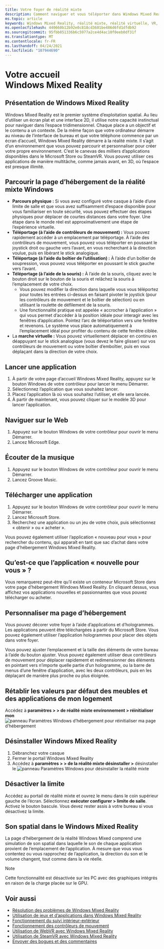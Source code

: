 ```yaml
---
title: Votre foyer de réalité mixte
description: Comment naviguer et vous téléporter dans Windows Mixed Reality, lancer des applications et des jeux, personnaliser la page d’hébergement et modifier les paramètres visuels, audio et vocaux.
ms.topic: article
keywords: Windows Mixed Reality, réalité mixte, réalité virtuelle, VR, MR, famille, naviguer, découvrir, applications, jeux
ms.openlocfilehash: 440660b12b92e0c818cd3601be486d6fd1dfdb92
ms.sourcegitcommit: 95fbb851336b6c5977a2ce4d4ac10f0eeb0df31f
ms.translationtype: MT
ms.contentlocale: fr-FR
ms.lasthandoff: 04/24/2021
ms.locfileid: "107944690"
---
```

# <a name="your-windows-mixed-reality-home"></a>Votre accueil Windows Mixed Reality

## <a name="what-is-the-windows-mixed-reality-home"></a>Présentation de Windows Mixed Reality

Windows Mixed Reality est le premier système d’exploitation spatial. Au lieu d’utiliser un écran plat et une interface 2D, il utilise notre capacité instinctual pour naviguer dans l’espace tridimensionnel. Chaque place a un objectif et le contenu a un contexte. De la même façon que votre ordinateur démarre au niveau de l’interface de bureau et que votre téléphone commence par un écran d’accueil, Windows Mixed Reality démarre à la réalité mixte. Il s’agit d’un environnement que vous pouvez parcourir et personnaliser pour créer votre propre environnement. C’est le canevas des milliers d’applications disponibles dans le Microsoft Store ou SteamVR. Vous pouvez utiliser ces applications de manière multitâche, comme jamais avant, en 3D, où l’espace est presque illimité.

## <a name="move-through-the-windows-mixed-reality-home"></a>Parcourir la page d’hébergement de la réalité mixte Windows

* **Parcours physique :** Si vous avez configuré votre casque à l’aide d’une limite de salle et que vous avez suffisamment d’espace disponible pour vous familiariser en toute sécurité, vous pouvez effectuer des étapes physiques pour déplacer de courtes distances dans votre foyer. Une étape dans le monde réel est approximativement une étape de l’expérience virtuelle.
* **Téléportage (à l’aide de contrôleurs de mouvement) :** Vous pouvez rapidement accéder à un emplacement par téléportage. À l’aide des contrôleurs de mouvement, vous pouvez vous téléporter en poussant le joystick droit ou gauche vers l’avant, en vous recherchant à la direction voulue, puis en libérant le stick analogique.
* **Téléportage (à l’aide du boîtier de l’utilisation) :** À l’aide d’un boîtier de soupression, vous pouvez vous téléporter en poussant le stick gauche vers l’avant.
* **Téléportage (à l’aide de la souris) :** À l’aide de la souris, cliquez avec le bouton droit sur le bouton de la souris et relâchez la souris à l’emplacement de votre choix.
  * Vous pouvez modifier la direction dans laquelle vous vous téléportez pour toutes les entrées ci-dessus en faisant pivoter le joystick (pour les contrôleurs de mouvement et le boîtier de sélection) ou en utilisant la roulette de défilement de la souris.
  * Une fonctionnalité pratique est appelée « accrocher à l’application » qui vous permet d’accéder à la position idéale pour interagir avec les fenêtres d’application. Pointez l’arc de téléportation vers une fenêtre et revenons. Le système vous place automatiquement à l’emplacement idéal pour profiter du contenu de cette fenêtre ciblée.
* La **marche virtuelle :** Vous pouvez virtuellement déplacer en continu en déappuyant sur le stick analogique (vous devez le faire glisser) sur vos contrôleurs de mouvement ou votre boîtier d’emboîtier, puis en vous déplaçant dans la direction de votre choix.

## <a name="launch-an-app"></a>Lancer une application

1. À partir de votre page d’accueil Windows Mixed Reality, appuyez sur le bouton Windows de votre contrôleur pour lancer le menu Démarrer.
2. Sélectionnez l’application que vous souhaitez lancer.
3. Placez l’application là où vous souhaitez l’utiliser, et elle sera lancée.
4. À partir de maintenant, vous pouvez cliquer sur le modèle 3D pour lancer l’application.

## <a name="browse-the-web"></a>Naviguer sur le Web

1. Appuyez sur le bouton Windows de votre contrôleur pour ouvrir le menu Démarrer.
2. Lancez Microsoft Edge.

## <a name="play-music"></a>Écouter de la musique

1. Appuyez sur le bouton Windows de votre contrôleur pour ouvrir le menu Démarrer.
2. Lancez Groove Music.

## <a name="download-an-app"></a>Télécharger une application

1. Appuyez sur le bouton Windows de votre contrôleur pour ouvrir le menu Démarrer.
2. Lancez Microsoft Store.
3. Recherchez une application ou un jeu de votre choix, puis sélectionnez « obtenir » ou « acheter ».

Vous pouvez également utiliser l’application « nouveau pour vous » pour rechercher du contenu, qui apparaît en tant que sac d’achat dans votre page d’hébergement Windows Mixed Reality.

## <a name="what-is-the-new-for-you-app"></a>Qu’est-ce que l’application « nouvelle pour vous » ?

Vous remarquerez peut-être qu’il existe un conteneur Microsoft Store dans votre page d’hébergement Windows Mixed Reality. En cliquant dessus, vous affichez vos applications nouvelles et passionnantes que vous pouvez télécharger ou acheter.

## <a name="personalize-my-home"></a>Personnaliser ma page d’hébergement

Vous pouvez décorer votre foyer à l’aide d’applications et d’hologrammes. Les applications peuvent être téléchargées à partir du Microsoft Store. Vous pouvez également utiliser l’application hologrammes pour placer des objets dans votre foyer.

Vous pouvez ajuster l’emplacement et la taille des éléments de votre bureau à l’aide du bouton ajuster. Vous pouvez également utiliser deux contrôleurs de mouvement pour déplacer rapidement et redimensionner des éléments en pointant vers n’importe quelle partie d’un hologramme, ou la barre de menus d’une fenêtre d’application, avec les deux contrôleurs, puis en les déplaçant de manière plus proche ou plus éloignée.

## <a name="reset-my-homes-furniture-and-app-placement-back-to-default"></a>Rétablir les valeurs par défaut des meubles et des applications de mon logement

Accédez à **paramètres > > de réalité mixte environnement > réinitialiser mon** ![ panneau Paramètres Windows d’hébergement pour réinitialiser ma page d’hébergement](images/1050px-environmentreset.png)

## <a name="uninstall-windows-mixed-reality"></a>Désinstaller Windows Mixed Reality

1. Débranchez votre casque
2. Fermer le portail Windows Mixed Reality
3. Accédez à **paramètres > > de la réalité mixte désinstaller >** désinstaller le ![ panneau Paramètres Windows pour désinstaller la réalité mixte](images/1050px-uninstall2.png)

## <a name="turn-off-the-boundary"></a>Désactiver la limite

Accédez au portail de réalité mixte et ouvrez le menu dans le coin supérieur gauche de l’écran. Sélectionnez **exécuter configurer > limite de salle**. Activez le bouton bascule. Vous devez rester assis à votre bureau si vous désactivez la limite.

## <a name="spatial-sound-in-the-windows-mixed-reality-home"></a>Son spatial dans le Windows Mixed Reality

La page d’hébergement de la réalité Windows Mixed comprend une simulation de son spatial dans laquelle le son de chaque application provient de l’emplacement de l’application. À mesure que vous vous contentez ou vous rapprochez de l’application, la direction du son et le volume changent, tout comme dans la vie réelle. 

> [!NOTE]
> Cette fonctionnalité est désactivée sur les PC avec des graphiques intégrés en raison de la charge placée sur le GPU.

## <a name="see-also"></a>Voir aussi

* [Résolution des problèmes de Windows Mixed Reality](wmr-setup-faq.yml#my-motion-controllers-aren-t-working)
* [Utilisation de jeux et d’applications dans Windows Mixed Reality](using-games-and-apps-in-windows-mixed-reality.md)
* [Fonctionnement du suivi intérieur-extérieur](tracking-system.md)
* [Fonctionnement des contrôleurs de mouvement](controllers-in-wmr.md)
* [Utilisation de WebVR avec Windows Mixed Reality](webvr.md)
* [Utilisation de SteamVR avec Windows Mixed Reality](using-steamvr-with-windows-mixed-reality.md)
* [Envoyer des bogues et des commentaires](filing-feedback.md)
